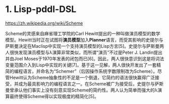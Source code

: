 # 1. Lisp-pddl-DSL


https://zh.wikipedia.org/wiki/Scheme


Scheme的灵感来自麻省理工学院的Carl Hewitt提出的一种叫做演员模型的数学模型。Hewitt当时正在试图将**演员模型**加入**Planner**语言，而受其影响的史提尔与萨斯曼决定在Maclisp中实现一个支持演员模型的Lisp方言[5]。史提尔与萨斯曼两人很快发现演员模型与λ演算非常类似，而所谓“演员”不过是Peter J. Landin提出并由Joel Moses于1970年发表的闭包而已[6]。因此，两人很快意识到这是将词法变量范围介入到Lisp中实现的关键[7]。基于这一见解，两人很快开发出了一套精简的编程语言，并命名为“Schemer”（后因操作系统字数限制改为Scheme）。尽管Hewitt认为Scheme抽象性的不足是一个倒退，它简约的语法很快赢得广泛接受，并成为最具影响力的编程语言之一。在Scheme被广为接受后，史提尔与萨斯曼曾承认他们事实上没有刻意实现Scheme的简约性。两人认为简单而强大的λ演算最终使得Scheme得以实现极度的精简化[5]。


